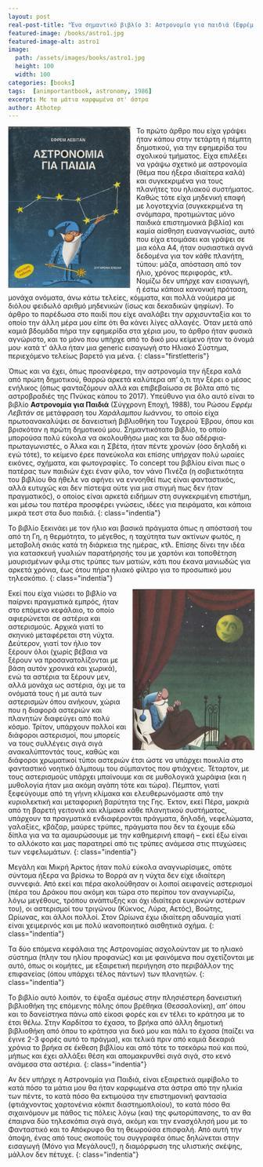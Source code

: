 ```yaml
---
layout: post
real-post-title: "Ένα σημαντικό βιβλίο 3: Αστρονομία για παιδιά (Εφρέμ Λεβιτάν)"
featured-image: /books/astro1.jpg
featured-image-alt: astro1
image:
  path: /assets/images/books/astro1.jpg
  height: 100
  width: 100
categories: [books]
tags:  [animportantbook, astronomy, 1986]
excerpt: Με τα μάτια καρφωμένα στ' άστρα
author: Athotep
---
```


<img align="left" src="/assets/images/books/astro0.jpg" width='250' style="padding: 0px 12px 0px 0px" alt="eksofyllo">

Το πρώτο άρθρο που είχα γράψει ήταν κάπου στην τετάρτη ή πέμπτη δημοτικού, για την εφημερίδα του σχολικού τμήματος. Είχα επιλέξει να γράψω σχετικό με αστρονομία (θέμα που ήξερα ιδιαίτερα καλά) και συγκεκριμένα για τους πλανήτες του ηλιακού συστήματος. Καθώς τότε είχα μηδενική επαφή με λογοτεχνία (συγκεκριμένα τη σνόμπαρα, προτιμώντας μόνο παιδικά επιστημονικά βιβλία) και καμία αίσθηση ευαναγνωσίας, αυτό που είχα ετοιμάσει και γράψει σε μια κόλα Α4, ήταν ουσιαστικά αγνά δεδομένα για τον κάθε πλανήτη, τύπου: μάζα, απόσταση από τον ήλιο, χρόνος περιφοράς, κτλ. Νομίζω δεν υπήρχε καν εισαγωγή, ή έστω κάποια κανονική πρόταση, μονάχα ονόματα, άνω κάτω τελείες, κόμματα, και πολλά νούμερα με διόλου φειδωλό αριθμό μηδενικών (ίσως και δεκαδικών ψηφίων). Το άρθρο το παρέδωσα στο παιδί που είχε αναλάβει την αρχισυνταξία και το οποίο την άλλη μέρα μου είπε ότι θα κάνει λίγες αλλαγές. Όταν μετά από καμιά βδομάδα πήρα την εφημερίδα στα χέρια μου, το άρθρο ήταν φυσικά αγνώριστο, και το μόνο που υπήρχε από το δικό μου κείμενο ήταν το όνομά μου· κατά τ' άλλα ήταν μια generic εισαγωγή στο Ηλιακό Σύστημα, περιεχόμενο τελείως βαρετό για μένα.
{: class="firstletteris"}

Όπως και να έχει, όπως προανέφερα, την αστρονομία την ήξερα καλά από πρώτη δημοτικού, θαρρώ αρκετά καλύτερα απ’ ό,τι την ξέρει ο μέσος ενήλικος (όπως φανταζόμουν αλλά και επιβεβαίωσα σε βόλτα από τις αστροβραδιές της Πνύκας κάπου το 2017). Υπεύθυνο για όλο αυτό είναι το βιβλίο **Αστρονομία για Παιδιά** (Σύγχρονη Εποχή, 1988), του Ρώσου *Εφρέμ Λεβιτάν* σε μετάφραση του *Χαράλαμπου Ιωάννου*, το οποίο είχα πρωτοανακαλύψει σε δανειστική βιβλιοθήκη του Τυχερού Έβρου, όπου και βρισκόταν η πρώτη δημοτικού μου. Σημαντικότατο βιβλίο, το οποίο μπορούσα πολύ εύκολα να ακολουθήσω μιας και τα δυο αδέρφια-πρωταγωνιστές, ο Άλκα και η Σβέτα, ήταν πέντε χρονών (όσο δηλαδή κι εγώ τότε), το κείμενο έρεε πανεύκολα και επίσης υπήρχαν πολύ ωραίες εικόνες, σχήματα, και φωτογραφίες. Το concept του βιβλίου είναι πως ο πατέρας των παιδιών έχει έναν φίλο, τον νάνο Πινέζα (η σοβιετικότητα του βιβλίου θα ήθελε να αφήνει να εννοηθεί πως είναι φανταστικός, αλλά ευτυχώς και δεν πίστεψα ούτε για μια στιγμή πως δεν ήταν πραγματικός), ο οποίος είναι αρκετά ειδήμων στη συγκεκριμένη επιστήμη, και μέσω του πατέρα προσφέρει γνώσεις, ιδέες για πειράματα, και κάποια μικρά τεστ στα δυο παιδιά.
{: class="indentia"}

Το βιβλίο ξεκινάει με τον ήλιο και βασικά πράγματα όπως η απόστασή του από τη Γη, η θερμότητα, το μέγεθος, η ταχύτητα των ακτίνων φωτός, η μεταβολή σκιάς κατά τη διάρκεια της ημέρας, κτλ. Επίσης δίνει την ιδέα για κατασκευή γυαλιών παρατήρησής του με χαρτόνι και τοποθέτηση μαυρισμένων  φιλμ στις τρύπες των ματιών, κάτι που έκανα μανιωδώς για αρκετά χρόνια, έως ότου πήρα ηλιακό φίλτρο για το προσωπικό μου τηλεσκόπιο.
{: class="indentia"}

<img align="right" src="/assets/images/books/astro2.jpg" width='250' style="padding: 0px 0px 0px 12px" alt="feggaronychta">

Εκεί που είχα νιώσει το βιβλίο να παίρνει πραγματικά εμπρός, ήταν στο επόμενο κεφάλαιο, το οποίο αφιερώνεται σε αστέρια και αστερισμούς. Αρχικά γιατί το σκηνικό μεταφέρεται στη νύχτα. Δεύτερον, γιατί τον ήλιο τον ξέρουν όλοι (χωρίς βέβαια να ξέρουν να προσανατολίζονται με βάση αυτόν χρονικά και χωρικά), ενώ τα αστέρια τα ξέρουν μεν, αλλά μονάχα ως αστέρια, όχι με τα ονόματά τους ή με αυτά των αστερισμών όπου ανήκουν, χώρια που η διαφορά αστεριών και πλανητών διαφεύγει από πολύ κόσμο. Τρίτον, υπάρχουν πολλοί και διάφοροι αστερισμοί, που μπορείς να τους συλλέγεις σιγά σιγά ανακαλύπτοντάς τους, καθώς και διάφοροι χρωματικοί τύποι αστεριών έτσι ώστε να υπάρχει ποικιλία στο φανταστικό νοητικό άλμπουμ του σύμπαντος που φτιάχνεις. Τέταρτον, με τους αστερισμούς υπάρχει μπαίνουμε και σε μυθολογικά χωράφια (και η μυθολογία ήταν μια ακόμη αγάπη τότε και τώρα). Πέμπτον, γιατί ξεφεύγουμε από τη γήινη κλίμακα και ελευθερωνόμαστε από την κυριολεκτική και μεταφορική βαρύτητα της Γης. Έκτον, εκεί Πέρα, μακριά από τη βαρετή γειτονιά και κλίμακα κάθε πλανητικού συστήματος, υπάρχουν τα πραγματικά ενδιαφέρονται πράγματα, δηλαδή, νεφελώματα, γαλαξίες, κβάζαρ, μαύρες τρύπες, πράγματα που δεν τα έχουμε εδώ δίπλα για να τα αμαυρώσουμε με την καθημερινή επαφή – εκεί έξω είναι το αλλόκοτο και μας παρατηρεί από τις τρύπες ανάμεσα στις πτυχώσεις των νεφελωμάτων.
{: class="indentia"}

Μεγάλη και Μικρή Άρκτος ήταν πολύ εύκολα αναγνωρίσιμες, οπότε σύντομα ήξερα να βρίσκω το Βορρά αν η νύχτα δεν είχε ιδιαίτερη συννεφιά. Από εκεί και πέρα ακολούθησαν οι λοιποί αειφανείς αστερισμοί (πέρα του Δράκου που ακόμη και τώρα στο περίπου τον αναγνωρίζω, λόγω μεγέθους, τρόπου ανάπτυξης και όχι ιδιαίτερα ευκρινών αστέρων του), οι αστερισμοί του τριγώνου (Κύκνος, Λύρα, Αετός), Βοώτης, Ωρίωνας, και άλλοι πολλοί. Στον Ωρίωνα έχω ιδιαίτερη αδυναμία γιατί είναι χειμερινός και με πολύ ικανοποιητικό αισθητικά σχήμα.
{: class="indentia"}

Τα δύο επόμενα κεφάλαια της Αστρονομίας ασχολούνταν με το ηλιακό σύστημα (πλην του ηλίου προφανώς) και με φαινόμενα που σχετίζονται με αυτό, όπως οι κομήτες, με εξαιρετική περιήγηση στο περιβάλλον της επιφανείας (όπου υπάρχει τέλος πάντων) των πλανητών.
{: class="indentia"}

Το βιβλίο αυτό λοιπόν, το έψαξα αμέσως στην πλησιέστερη δανειστική βιβλιοθήκη της επόμενης πόλης όπου βρέθηκα (Θεσσαλονίκη), απ’ όπου και το δανείστηκα πάνω από είκοσι φορές και εν τέλει το κράτησα με το έτσι θέλω. Στην Καρδίτσα το έχασα, το βρήκα από άλλη δημοτική βιβλιοθήκη από όπου το κράτησα για δικό μου και πάλι το έχασα (παίζει να έγινε 2-3 φορές αυτό το πράγμα), και τελικά πριν από καμιά δεκαριά χρόνια το βρήκα σε έκθεση βιβλίου και από τότε το τσεκάρω πού και πού, μήπως και έχει αλλάξει θέση και απομακρυνθεί σιγά σιγά, στο κενό ανάμεσα στα αστέρια.
{: class="indentia"}

Αν δεν υπήρχε η Αστρονομία για Παιδιά, είναι εξαιρετικά αμφίβολο το κατά πόσο τα μάτια μου θα ήταν καρφωμένα στα άστρα από την ηλικία των πέντε, το κατά πόσο θα εκτιμούσα την επιστημονική φαντασία (φτιάχνοντας χαρτονένια κόκπιτ διαστημοπλοίου), το κατά πόσο θα σιχαινόμουν με πάθος τις πόλεις λόγω (και) της φωτορύπανσης, το αν θα έπαιρνα δύο τηλεσκόπια σιγά σιγά, ακόμη και την ενασχόλησή μου με το Φανταστικό και το Απόκρυφο θα τη θεωρούσα επισφαλή. Από αυτή την άποψη, ένας από τους σκοπούς του συγγραφέα όπως δηλώνεται στην εισαγωγή (Μόνο για Μεγάλους!), η διαμόρφωση της υλιστικής σκέψης, μάλλον δεν πέτυχε.
{: class="indentia"}
